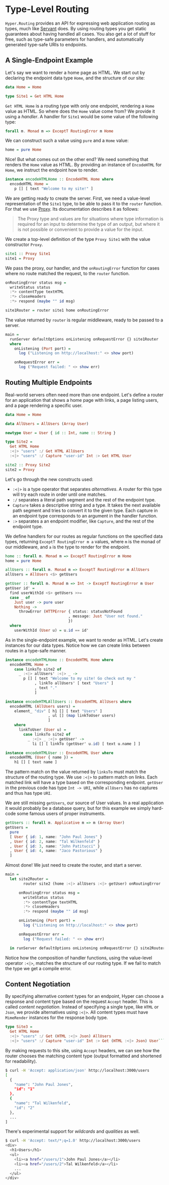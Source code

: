 # Type-Level Routing

`Hyper.Routing` provides an API for expressing web application routing as
types, much like [Servant][servant] does. By using routing types you get static
guarantees about having handled all cases. You also get a lot of stuff for
free, such as type-safe parameters for handlers, and automatically generated
type-safe URIs to endpoints.

## A Single-Endpoint Example

Let's say we want to render a home page as HTML. We start out by declaring the
endpoint data type `Home`, and the structure of our site:

```purescript
data Home = Home

type Site1 = Get HTML Home
```

`Get HTML Home` is a routing type with only one endpoint, rendering a `Home`
value as HTML. So where does the `Home` value come from? We provide it using a
*handler*. A handler for `Site1` would be some value of the following type:

```purescript
forall m. Monad m => ExceptT RoutingError m Home
```

We can construct such a value using `pure` and a `Home` value:

```purescript
home = pure Home
```

Nice! But what comes out on the other end? We need something that renders the
`Home` value as HTML. By providing an instance of `EncodeHTML` for `Home`, we
instruct the endpoint how to render.

```purescript
instance encodeHTMLHome :: EncodeHTML Home where
  encodeHTML Home =
    p [] [ text "Welcome to my site!" ]
```

We are getting ready to create the server. First, we need a value-level
representation of the `Site1` type, to be able to pass it to the `router`
function. For that we use [Proxy][proxy]. Its documentation describes it as
follows:

> The Proxy type and values are for situations where type information is
> required for an input to determine the type of an output, but where it is not
> possible or convenient to provide a value for the input.

We create a top-level definition of the type `Proxy Site1` with the value
constructor `Proxy`.

```purescript
site1 :: Proxy Site1
site1 = Proxy
```

We pass the proxy, our handler, and the `onRoutingError` function for cases
where no route matched the request, to the `router` function.

```purescript
onRoutingError status msg =
  writeStatus status
  :*> contentType textHTML
  :*> closeHeaders
  :*> respond (maybe "" id msg)

site1Router = router site1 home onRoutingError
```

The value returned by `router` is regular middleware, ready to be passed to a
server.

```purescript
main =
  runServer defaultOptions onListening onRequestError {} site1Router
  where
    onListening (Port port) =
      log ("Listening on http://localhost:" <> show port)

    onRequestError err =
      log ("Request failed: " <> show err)
```

## Routing Multiple Endpoints

Real-world servers often need more than one endpoint. Let's define a router for
an application that shows a home page with links, a page listing users, and a
page rendering a specific user.

```purescript
data Home = Home

data AllUsers = AllUsers (Array User)

newtype User = User { id :: Int, name :: String }

type Site2 =
  Get HTML Home
  :<|> "users" :/ Get HTML AllUsers
  :<|> "users" :/ Capture "user-id" Int :> Get HTML User

site2 :: Proxy Site2
site2 = Proxy
```

Let's go through the new constructs used:

* `:<|>` is a type operator that separates *alternatives*. A router for this
  type will try each route in order until one matches.
* `:/` separates a literal path segment and the rest of the endpoint
  type.
* `Capture` takes a descriptive string and a type. It takes the next available
  path segment and tries to convert it to the given type. Each capture in an
  endpoint type corresponds to an argument in the handler function.
* `:>` separates a an endpoint modifier, like `Capture`, and the rest of the
  endpoint type.

We define handlers for our routes as regular functions on the specified data
types, returning `ExceptT RoutingError m a` values, where `m` is the monad of
our middleware, and `a` is the type to render for the endpoint.

```purescript
home :: forall m. Monad m => ExceptT RoutingError m Home
home = pure Home

allUsers :: forall m. Monad m => ExceptT RoutingError m AllUsers
allUsers = AllUsers <$> getUsers

getUser :: forall m. Monad m => Int -> ExceptT RoutingError m User
getUser id' =
  find userWithId <$> getUsers >>=
  case _ of
    Just user -> pure user
    Nothing ->
      throwError (HTTPError { status: statusNotFound
                            , message: Just "User not found."
                            })
  where
    userWithId (User u) = u.id == id'
```

As in the single-endpoint example, we want to render as HTML. Let's create
instances for our data types. Notice how we can create links between routes
in a type-safe manner.

```purescript
instance encodeHTMLHome :: EncodeHTML Home where
  encodeHTML Home =
    case linksTo site2 of
      _ :<|> allUsers' :<|> _ ->
        p [] [ text "Welcome to my site! Go check out my "
             , linkTo allUsers' [ text "Users" ]
             , text "."
             ]

instance encodeHTMLAllUsers :: EncodeHTML AllUsers where
  encodeHTML (AllUsers users) =
    element_ "div" [ h1 [] [ text "Users" ]
                   , ul [] (map linkToUser users)
                   ]
    where
      linkToUser (User u) =
        case linksTo site2 of
          _ :<|> _ :<|> getUser' ->
            li [] [ linkTo (getUser' u.id) [ text u.name ] ]

instance encodeHTMLUser :: EncodeHTML User where
  encodeHTML (User { name }) =
    h1 [] [ text name ]
```

The pattern match on the value returned by `linksTo` must match the structure
of the routing type. We use `:<|>` to pattern match on links. Each matched link
will have a type based on the corresponding endpoint. `getUser` in the
previous code has type `Int -> URI`, while `allUsers` has no captures and thus
has type `URI`.

We are still missing `getUsers`, our source of User values. In a real
application it would probably be a database query, but for this example we
simply hard-code some famous users of proper instruments.

```purescript
getUsers :: forall m. Applicative m => m (Array User)
getUsers =
  pure
  [ User { id: 1, name: "John Paul Jones" }
  , User { id: 2, name: "Tal Wilkenfeld" }
  , User { id: 3, name: "John Patitucci" }
  , User { id: 4, name: "Jaco Pastorious" }
  ]
```

Almost done! We just need to create the router, and start a server.

```purescript
main =
  let site2Router =
        router site2 (home :<|> allUsers :<|> getUser) onRoutingError

      onRoutingError status msg =
        writeStatus status
        :*> contentType textHTML
        :*> closeHeaders
        :*> respond (maybe "" id msg)

      onListening (Port port) =
        log ("Listening on http://localhost:" <> show port)

      onRequestError err =
        log ("Request failed: " <> show err)

  in runServer defaultOptions onListening onRequestError {} site2Router
```

Notice how the composition of handler functions, using the value-level operator
`:<|>`, matches the structure of our routing type. If we fail to match the
type we get a compile error.

## Content Negotiation

By specifying alternative content types for an endpoint, Hyper can choose a
response and content type based on the request `Accept` header. This is called
_content negotiation_. Instead of specifying a single type, like `HTML` or
`Json`, we provide alternatives using `:<|>`. All content types must have
`MimeRender` instances for the response body type.

```purescript
type Site3 =
  Get HTML Home
  :<|> "users" :/ Get (HTML :<|> Json) AllUsers
  :<|> "users" :/ Capture "user-id" Int :> Get (HTML :<|> Json) User```
```

By making requests to this site, using `Accept` headers, we can see how the
router chooses the matching content type (output formatted and shortened for
readability).

```bash
$ curl -H 'Accept: application/json' http://localhost:3000/users
[
  {
    "name": "John Paul Jones",
    "id": "1"
  },
  {
    "name": "Tal Wilkenfeld",
    "id": "2"
  },
  ...
]
```

There's experimental support for _wildcards_ and _qualities_ as well.

```bash
$ curl -H 'Accept: text/*;q=1.0' http://localhost:3000/users
<div>
  <h1>Users</h1>
  <ul>
    <li><a href="/users/1">John Paul Jones</a></li>
    <li><a href="/users/2">Tal Wilkenfeld</a></li>
    ...
  </ul>
</div>
```

[servant]: https://haskell-servant.github.io
[proxy]: https://pursuit.purescript.org/packages/purescript-proxy/1.0.0/docs/Type.Proxy
